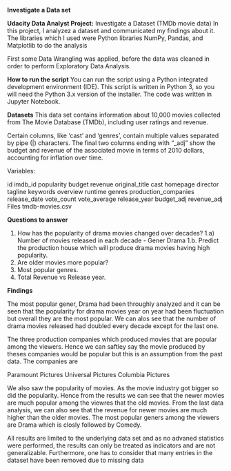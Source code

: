 **Investigate a Data set**

**Udacity Data Analyst Project:** Investigate a Dataset (TMDb movie data)
In this project, I analyzez a dataset and communicated my findings about it. The libraries which I used were Python libraries NumPy, Pandas, and Matplotlib to do the analysis

First some Data Wrangling was applied, before the data was cleaned in order to perform Exploratory Data Analysis.

**How to run the script**
You can run the script using a Python integrated development environment (IDE). This script is written in Python 3, so you will need the Python 3.x version of the installer. The code was written in Jupyter Notebook.

**Datasets**
This data set contains information about 10,000 movies collected from The Movie Database (TMDb), including user ratings and revenue.

Certain columns, like ‘cast’ and ‘genres’, contain multiple values separated by pipe (|) characters. The final two columns ending with “_adj” show the budget and revenue of the associated movie in terms of 2010 dollars, accounting for inflation over time.

Variables:

id
imdb_id
popularity
budget
revenue
original_title
cast
homepage
director
tagline
keywords
overview
runtime
genres
production_companies
release_date
vote_count
vote_average
release_year
budget_adj
revenue_adj
Files
tmdb-movies.csv

**Questions to answer**
1) How has the popularity of drama movies changed over decades?
1.a) Number of movies released in each decade - Gener Drama
1.b. Predict the production house which will produce drama movies having high popularity.
2) Are older movies more popular?
3) Most popular genres.
4) Total Revenue vs Release year.

**Findings**

The most popular gener, Drama had been throughly analyzed and it can be seen that the popularity for drama movies year on year had been fluctuation but overall they are the most popular. We can alos see that the number of drama movies released had doubled every decade except for the last one.

The three production companies which produced movies that are popular among the viewers. Hence we can saftley say the movie produced by theses companies would be popular but this is an assumption from the past data. The companies are

Paramount Pictures
Universal Pictures
Columbia Pictures

We also saw the popularity of movies. As the movie industry got bigger so did the popularity. Hence from the results we can see that the newer movies are much popular among the viewres that the old movies. From the last data analysis, we can also see that the revenue for newer movies are much higher than the older movies.
The most popular geners among the viewers are Drama which is closly followed by Comedy.

All results are limited to the underlying data set and as no advaned statistics were performed, the results can only be treated as indicators and are not generalizable. Furthermore, one has to consider that many entries in the dataset have been removed due to missing data

